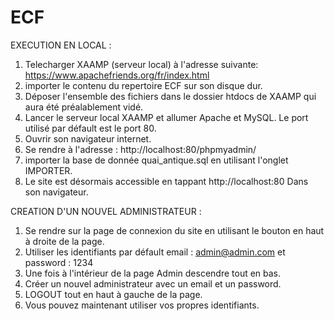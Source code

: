 # ECF

EXECUTION EN LOCAL :

1) Telecharger XAAMP (serveur local) à l'adresse suivante:    https://www.apachefriends.org/fr/index.html
2) importer le contenu du repertoire ECF sur son disque dur.
3) Déposer l'ensemble des fichiers dans le dossier htdocs de XAAMP qui aura été préalablement vidé.
4) Lancer le serveur local XAAMP et allumer Apache et MySQL. Le port utilisé par défault est le port 80.
5) Ouvrir son navigateur internet.
6) Se rendre à l'adresse : http://localhost:80/phpmyadmin/
7) importer la base de donnée quai_antique.sql en utilisant l'onglet IMPORTER.
8) Le site est désormais accessible en tappant http://localhost:80 Dans son navigateur.

CREATION D'UN NOUVEL ADMINISTRATEUR :

1) Se rendre sur la page de connexion du site en utilisant le bouton en haut à droite de la page.
2) Utiliser les identifiants par défault email : admin@admin.com et password : 1234
3) Une fois à l'intérieur de la page Admin descendre tout en bas.
4) Créer un nouvel administrateur avec un email et un password.
5) LOGOUT tout en haut à gauche de la page.
6) Vous pouvez maintenant utiliser vos propres identifiants.
